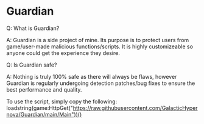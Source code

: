 # Guardian

Q: What is Guardian?

A: Guardian is a side project of mine. Its purpose is to protect users from game/user-made malicious functions/scripts. It is highly customizeable so anyone could get the experience they desire.

Q: Is Guardian safe?

A: Nothing is truly 100% safe as there will always be flaws, however Guardian is regularly undergoing detection patches/bug fixes to ensure the best performance and quality.

To use the script, simply copy the following:
loadstring(game:HttpGet("https://raw.githubusercontent.com/GalacticHypernova/Guardian/main/Main"))()
